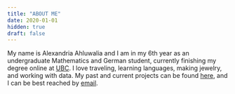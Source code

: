 ```yaml
---
title: "ABOUT ME"
date: 2020-01-01
hidden: true
draft: false
---
```


My name is Alexandria Ahluwalia and I am in my 6th year as an undergraduate Mathematics and German student, currently finishing my degree online at [UBC](https://www.ubc.ca/). I love traveling, learning languages, making jewelry, and working with data. My past and current projects can be found [here](/projects), and I can be best reached by [email](mailto:lexi.ahluwalia@gmail.com).  




